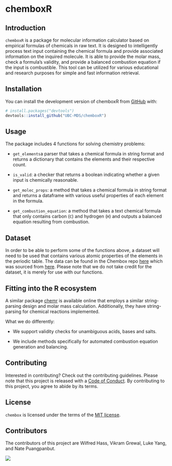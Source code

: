 
# chemboxR

<!-- badges: start -->
<!-- badges: end -->

## Introduction

`chemboxR` is a package for molecular information calculator based on
empirical formulas of chemicals in raw text. It is designed to
intelligently process text input containing the chemical formula and
provide associated information on the inquired molecule. It is able to
provide the molar mass, check a formula’s validity, and provide a
balanced combustion equation if the input is combustible. This tool can
be utilized for various educational and research purposes for simple and
fast information retrieval.

## Installation

You can install the development version of chemboxR from
[GitHub](https://github.com/) with:

``` r
# install.packages("devtools")
devtools::install_github("UBC-MDS/chemboxR")
```

## Usage

The package includes 4 functions for solving chemistry problems:

- `get_elements`a parser that takes a chemical formula in string format and returns a dictionary that contains the elements and their respective count. 

- `is_valid`: a checker that returns a boolean indicating whether a given input is chemically reasonable.

- `get_molec_props`: a method that takes a chemical formula in string format and returns a dataframe with various useful properties of each element in the formula.

- `get_combustion_equation`: a method that takes a text chemical formula that only contains carbon (`C`) and hydrogen (`H`) and outputs a balanced equation resulting from combustion.

## Dataset

In order to be able to perform some of the functions above, a dataset will need to be used that contains various atomic properties of the elements in the periodic table. The data can be found in the Chembox repo [here](https://github.com/UBC-MDS/chembox/tree/main/src/chembox/data) which was sourced from [here](https://github.com/Bluegrams/periodic-table-data/tree/master/Periodica.Data/Data). Please note that we do not take credit for the dataset, it is merely for use with our functions.

## Fitting into the R ecosystem

A similar package [chemr](https://github.com/paleolimbot/chemr) is available online that employs a similar string-parsing design and molar mass calculation. Additionally, they have string-parsing for chemical reactions implemented.

What we do differently:

- We support validity checks for unambiguous acids, bases and salts. 

- We include methods specifically for automated combustion equation generation and balancing.

## Contributing

Interested in contributing? Check out the contributing guidelines. Please note that this project is released with a [Code of Conduct](CODE_OF_CONDUCT). By contributing to this project, you agree to abide by its terms.

## License

`chembox` is licensed under the terms of the [MIT license](LICENSE.md).

## Contributors
The contributors of this project are
Wilfred Hass, Vikram Grewal, Luke Yang, and Nate Puangpanbut.


<a href="https://github.com/UBC-MDS/chembox/graphs/contributors">
  <img src="https://contrib.rocks/image?repo=UBC-MDS/chembox&max=1000" />
</a>